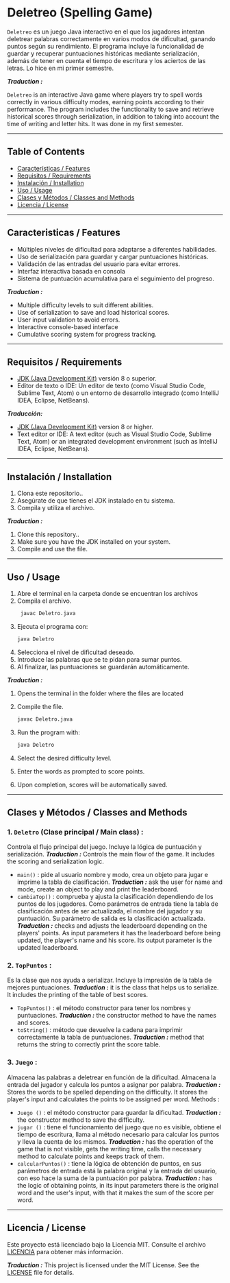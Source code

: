 # Deletreo (Spelling Game)


`Deletreo` es un juego Java interactivo en el que los jugadores intentan deletrear palabras correctamente en varios modos de dificultad, ganando puntos según su rendimiento. El programa incluye la funcionalidad de guardar y recuperar puntuaciones históricas mediante serialización, además de tener en cuenta el tiempo de escritura y los aciertos de las letras. Lo hice en mi primer semestre.

***Traduction :***

`Deletreo` is an interactive Java game where players try to spell words correctly in various difficulty modes, earning points according to their performance. The program includes the functionality to save and retrieve historical scores through serialization, in addition to taking into account the time of writing and letter hits. It was done in my first semester.

---

## Table of Contents
  
- [Características / Features](#caracteristicas--features)
- [Requisitos / Requirements](#requisitos--requirements)
- [Instalación / Installation](#instalación--installation)
- [Uso / Usage](#uso--usage)
- [Clases y Métodos / Classes and Methods](#clases-y-métodos--classes-and-methods)
- [Licencia / License](#licencia--license)

---

## Caracteristicas / Features

- Múltiples niveles de dificultad para adaptarse a diferentes habilidades.
- Uso de serialización para guardar y cargar puntuaciones históricas.
- Validación de las entradas del usuario para evitar errores.
- Interfaz interactiva basada en consola
- Sistema de puntuación acumulativa para el seguimiento del progreso.

***Traduction :***

- Multiple difficulty levels to suit different abilities.
- Use of serialization to save and load historical scores.
- User input validation to avoid errors.
- Interactive console-based interface
- Cumulative scoring system for progress tracking.

---

## Requisitos / Requirements

- [JDK (Java Development Kit)](https://www.oracle.com/java/technologies/javase-downloads.html) versión 8 o superior.  
- Editor de texto o IDE: Un editor de texto (como Visual Studio Code, Sublime Text, Atom) o un entorno de desarrollo integrado (como IntelliJ IDEA, Eclipse, NetBeans).

***Traducción:***

- [JDK (Java Development Kit)](https://www.oracle.com/java/technologies/javase-downloads.html) version 8 or higher.  
- Text editor or IDE: A text editor (such as Visual Studio Code, Sublime Text, Atom) or an integrated development environment (such as IntelliJ IDEA, Eclipse, NetBeans).

---

## Instalación / Installation

1. Clona este repositorio..
2. Asegúrate de que tienes el JDK instalado en tu sistema.
3. Compila y utiliza el archivo.

***Traduction :***

1. Clone this repository..
2. Make sure you have the JDK installed on your system.
3. Compile and use the file.

---

## Uso / Usage

1. Abre el terminal en la carpeta donde se encuentran los archivos
2. Compila el archivo.
   ```bash
    javac Deletro.java
    ```
3. Ejecuta el programa con:
     ```bash
    java Deletro
    ```
4. Selecciona el nivel de dificultad deseado.
5. Introduce las palabras que se te pidan para sumar puntos.
6. Al finalizar, las puntuaciones se guardarán automáticamente.
   
***Traduction :***

1. Opens the terminal in the folder where the files are located
2. Compile the file.

   ```bash
   javac Deletro.java
   ```
3. Run the program with:

     ```bash
     java Deletro
     ```
4. Select the desired difficulty level.
5. Enter the words as prompted to score points.
6. Upon completion, scores will be automatically saved.
---

## Clases y Métodos / Classes and Methods

### 1. `Deletro` (Clase principal / Main class) :
  Controla el flujo principal del juego. Incluye la lógica de puntuación y serialización. ***Traduction :*** Controls the main flow of the game. It includes the scoring and serialization logic.
  
  - `main()` : pide al usuario nombre y modo, crea un objeto para jugar e imprime la tabla de clasificación. ***Traduction :*** ask the user for name and mode, create an object to play and print the leaderboard.
  - `cambiaTop()` : comprueba y ajusta la clasificación dependiendo de los puntos de los jugadores. Como parámetros de entrada tiene la tabla de clasificación antes de ser actualizada, el nombre del jugador y su puntuación. Su parámetro de salida es la clasificación actualizada. ***Traduction :*** checks and adjusts the leaderboard depending on the players' points. As input parameters it has the leaderboard before being updated, the player's name and his score. Its output parameter is the updated leaderboard.

  
### 2. `TopPuntos` :
  Es la clase que nos ayuda a serializar. Incluye la impresión de la tabla de mejores puntuaciones. ***Traduction :*** it is the class that helps us to serialize. It includes the printing of the table of best scores.
  
  - `TopPuntos()` : el método constructor para tener los nombres y puntuaciones. ***Traduction :*** the constructor method to have the names and scores.
  - `toString()` : método que devuelve la cadena para imprimir correctamente la tabla de puntuaciones. ***Traduction :*** method that returns the string to correctly print the score table.
  
### 3. `Juego` :
  Almacena las palabras a deletrear en función de la dificultad. Almacena la entrada del jugador y calcula los puntos a asignar por palabra. ***Traduction :*** Stores the words to be spelled depending on the difficulty. It stores the player's input and calculates the points to be assigned per word. Methods :
  
  - `Juego ()` : el método constructor para guardar la dificultad. ***Traduction :*** the constructor method to save the difficulty.
  - `jugar ()` : tiene el funcionamiento del juego que no es visible, obtiene el tiempo de escritura, llama al método necesario para calcular los puntos y lleva la cuenta de los mismos. ***Traduction :*** has the operation of the game that is not visible, gets the writing time, calls the necessary method to calculate points and keeps track of them.
  - `calcularPuntos()` :  tiene la lógica de obtención de puntos, en sus parámetros de entrada está la palabra original y la entrada del usuario, con eso hace la suma de la puntuación por palabra. ***Traduction :*** has the logic of obtaining points, in its input parameters there is the original word and the user's input, with that it makes the sum of the score per word.

  
---

## Licencia / License
Este proyecto está licenciado bajo la Licencia MIT. Consulte el archivo [LICENCIA](LICENCIA) para obtener más información.

***Traduction :***
This project is licensed under the MIT License. See the [LICENSE](LICENSE) file for details.
